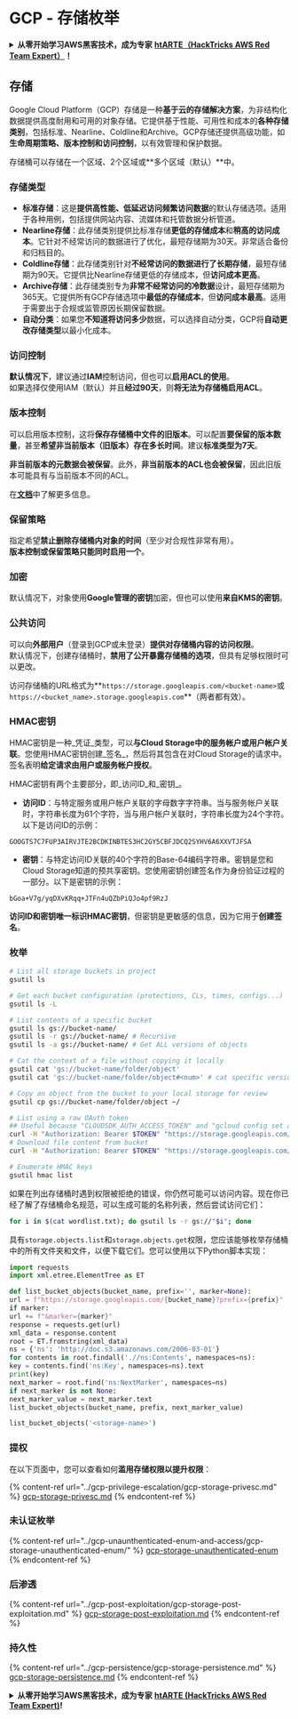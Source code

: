 # GCP - 存储枚举

<details>

<summary><strong>从零开始学习AWS黑客技术，成为专家</strong> <a href="https://training.hacktricks.xyz/courses/arte"><strong>htARTE（HackTricks AWS Red Team Expert）</strong></a><strong>！</strong></summary>

支持HackTricks的其他方式：

* 如果您想看到您的**公司在HackTricks中做广告**或**下载PDF格式的HackTricks**，请查看[**订阅计划**](https://github.com/sponsors/carlospolop)!
* 获取[**官方PEASS & HackTricks周边产品**](https://peass.creator-spring.com)
* 探索[**PEASS家族**](https://opensea.io/collection/the-peass-family)，我们的独家[NFTs](https://opensea.io/collection/the-peass-family)收藏品
* **加入** 💬 [**Discord群**](https://discord.gg/hRep4RUj7f) 或 [**电报群**](https://t.me/peass) 或在**Twitter**上关注我 🐦 [**@carlospolopm**](https://twitter.com/carlospolopm)**。**
* 通过向[**HackTricks**](https://github.com/carlospolop/hacktricks)和[**HackTricks Cloud**](https://github.com/carlospolop/hacktricks-cloud) github仓库提交PR来分享您的黑客技巧。

</details>

## 存储

Google Cloud Platform（GCP）存储是一种**基于云的存储解决方案**，为非结构化数据提供高度耐用和可用的对象存储。它提供基于性能、可用性和成本的**各种存储类别**，包括标准、Nearline、Coldline和Archive。GCP存储还提供高级功能，如**生命周期策略、版本控制和访问控制**，以有效管理和保护数据。

存储桶可以存储在一个区域、2个区域或**多个区域（默认）**中。

### 存储类型

* **标准存储**：这是**提供高性能、低延迟访问频繁访问数据**的默认存储选项。适用于各种用例，包括提供网站内容、流媒体和托管数据分析管道。
* **Nearline存储**：此存储类别提供比标准存储**更低的存储成本**和**稍高的访问成本**。它针对不经常访问的数据进行了优化，最短存储期为30天。非常适合备份和归档目的。
* **Coldline存储**：此存储类别针对**不经常访问的数据进行了长期存储**，最短存储期为90天。它提供比Nearline存储更低的存储成本，但**访问成本更高**。
* **Archive存储**：此存储类别专为**非常不经常访问的冷数据**设计，最短存储期为365天。它提供所有GCP存储选项中**最低的存储成本**，但**访问成本最高**。适用于需要出于合规或监管原因长期保留数据。
* **自动分类**：如果您**不知道将访问多少**数据，可以选择自动分类，GCP将**自动更改存储类型**以最小化成本。

### 访问控制

**默认情况下**，建议通过**IAM**控制访问，但也可以**启用ACL的使用**。\
如果选择仅使用IAM（默认）并且**经过90天**，则**将无法为存储桶启用ACL**。

### 版本控制

可以启用版本控制，这将**保存存储桶中文件的旧版本**。可以配置**要保留的版本数量**，甚至**希望非当前版本（旧版本）存在多长时间**。建议**标准类型为7天**。

**非当前版本的元数据会被保留**。此外，**非当前版本的ACL也会被保留**，因此旧版本可能具有与当前版本不同的ACL。

在[**文档**](https://cloud.google.com/storage/docs/object-versioning)中了解更多信息。

### 保留策略

指定希望**禁止删除存储桶内对象的时间**（至少对合规性非常有用）。\
**版本控制或保留策略只能同时启用一个**。

### 加密

默认情况下，对象使用**Google管理的密钥**加密，但也可以使用**来自KMS的密钥**。

### 公共访问

可以向**外部用户**（登录到GCP或未登录）**提供对存储桶内容的访问权限**。\
默认情况下，创建存储桶时，**禁用了公开暴露存储桶的选项**，但具有足够权限时可以更改。

访问存储桶的URL格式为**`https://storage.googleapis.com/<bucket-name>`或`https://<bucket_name>.storage.googleapis.com`**（两者都有效）。

### HMAC密钥

HMAC密钥是一种_凭证_类型，可以**与Cloud Storage中的服务帐户或用户帐户关联**。您使用HMAC密钥创建_签名_，然后将其包含在对Cloud Storage的请求中。签名表明**给定请求由用户或服务帐户授权**。

HMAC密钥有两个主要部分，即_访问ID_和_密钥_。

*   **访问ID**：与特定服务或用户帐户关联的字母数字字符串。当与服务帐户关联时，字符串长度为61个字符，当与用户帐户关联时，字符串长度为24个字符。以下是访问ID的示例：

`GOOGTS7C7FUP3AIRVJTE2BCDKINBTES3HC2GY5CBFJDCQ2SYHV6A6XXVTJFSA`
*   **密钥**：与特定访问ID关联的40个字符的Base-64编码字符串。密钥是您和Cloud Storage知道的预共享密钥。您使用密钥创建签名作为身份验证过程的一部分。以下是密钥的示例：

`bGoa+V7g/yqDXvKRqq+JTFn4uQZbPiQJo4pf9RzJ`

**访问ID和密钥唯一标识HMAC密钥**，但密钥是更敏感的信息，因为它用于**创建签名**。

### 枚举
```bash
# List all storage buckets in project
gsutil ls

# Get each bucket configuration (protections, CLs, times, configs...)
gsutil ls -L

# List contents of a specific bucket
gsutil ls gs://bucket-name/
gsutil ls -r gs://bucket-name/ # Recursive
gsutil ls -a gs://bucket-name/ # Get ALL versions of objects

# Cat the context of a file without copying it locally
gsutil cat 'gs://bucket-name/folder/object'
gsutil cat 'gs://bucket-name/folder/object#<num>' # cat specific version

# Copy an object from the bucket to your local storage for review
gsutil cp gs://bucket-name/folder/object ~/

# List using a raw OAuth token
## Useful because "CLOUDSDK_AUTH_ACCESS_TOKEN" and "gcloud config set auth/access_token_file" doesn't work with gsutil
curl -H "Authorization: Bearer $TOKEN" "https://storage.googleapis.com/storage/v1/b/<storage-name>/o"
# Download file content from bucket
curl -H "Authorization: Bearer $TOKEN" "https://storage.googleapis.com/storage/v1/b/supportstorage-58249/o/flag.txt?alt=media" --output -

# Enumerate HMAC keys
gsutil hmac list
```
如果在列出存储桶时遇到权限被拒绝的错误，你仍然可能可以访问内容。现在你已经了解了存储桶命名规范，可以生成可能的名称列表，然后尝试访问它们：
```bash
for i in $(cat wordlist.txt); do gsutil ls -r gs://"$i"; done
```
具有`storage.objects.list`和`storage.objects.get`权限，您应该能够枚举存储桶中的所有文件夹和文件，以便下载它们。您可以使用以下Python脚本实现：
```python
import requests
import xml.etree.ElementTree as ET

def list_bucket_objects(bucket_name, prefix='', marker=None):
url = f"https://storage.googleapis.com/{bucket_name}?prefix={prefix}"
if marker:
url += f"&marker={marker}"
response = requests.get(url)
xml_data = response.content
root = ET.fromstring(xml_data)
ns = {'ns': 'http://doc.s3.amazonaws.com/2006-03-01'}
for contents in root.findall('.//ns:Contents', namespaces=ns):
key = contents.find('ns:Key', namespaces=ns).text
print(key)
next_marker = root.find('ns:NextMarker', namespaces=ns)
if next_marker is not None:
next_marker_value = next_marker.text
list_bucket_objects(bucket_name, prefix, next_marker_value)

list_bucket_objects('<storage-name>')
```
### 提权

在以下页面中，您可以查看如何**滥用存储权限以提升权限**：

{% content-ref url="../gcp-privilege-escalation/gcp-storage-privesc.md" %}
[gcp-storage-privesc.md](../gcp-privilege-escalation/gcp-storage-privesc.md)
{% endcontent-ref %}

### 未认证枚举

{% content-ref url="../gcp-unaunthenticated-enum-and-access/gcp-storage-unauthenticated-enum/" %}
[gcp-storage-unauthenticated-enum](../gcp-unaunthenticated-enum-and-access/gcp-storage-unauthenticated-enum/)
{% endcontent-ref %}

### 后渗透

{% content-ref url="../gcp-post-exploitation/gcp-storage-post-exploitation.md" %}
[gcp-storage-post-exploitation.md](../gcp-post-exploitation/gcp-storage-post-exploitation.md)
{% endcontent-ref %}

### 持久性

{% content-ref url="../gcp-persistence/gcp-storage-persistence.md" %}
[gcp-storage-persistence.md](../gcp-persistence/gcp-storage-persistence.md)
{% endcontent-ref %}

<details>

<summary><strong>从零开始学习AWS黑客技术，成为专家</strong> <a href="https://training.hacktricks.xyz/courses/arte"><strong>htARTE (HackTricks AWS Red Team Expert)</strong></a><strong>!</strong></summary>

支持HackTricks的其他方式：

* 如果您想在HackTricks中看到您的**公司广告**或**下载PDF版本的HackTricks**，请查看[**订阅计划**](https://github.com/sponsors/carlospolop)!
* 获取[**官方PEASS & HackTricks周边产品**](https://peass.creator-spring.com)
* 探索[**PEASS家族**](https://opensea.io/collection/the-peass-family)，我们的独家[**NFTs**](https://opensea.io/collection/the-peass-family)
* **加入** 💬 [**Discord群**](https://discord.gg/hRep4RUj7f) 或 [**电报群**](https://t.me/peass) 或在**Twitter** 🐦 [**@carlospolopm**](https://twitter.com/carlospolopm)** 上**关注**我**。**
* 通过向[**HackTricks**](https://github.com/carlospolop/hacktricks)和[**HackTricks Cloud**](https://github.com/carlospolop/hacktricks-cloud) github仓库提交PR来分享您的黑客技巧。

</details>

